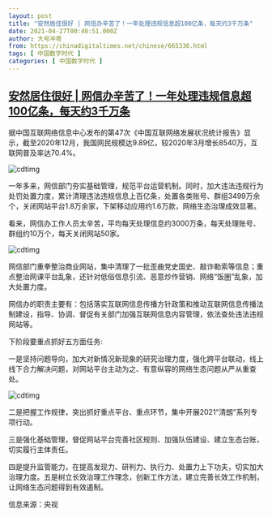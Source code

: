 ```yaml
---
layout: post
title: "安然居住很好 | 网信办辛苦了！一年处理违规信息超100亿条，每天约3千万条"
date: 2021-04-27T00:40:51.000Z
author: 大号冲塔
from: https://chinadigitaltimes.net/chinese/665336.html
tags: [ 中国数字时代 ]
categories: [ 中国数字时代 ]
---
```

<!--1619484051000-->
[安然居住很好 | 网信办辛苦了！一年处理违规信息超100亿条，每天约3千万条](https://chinadigitaltimes.net/chinese/665336.html)
------

<div>
<p>据中国互联网络信息中心发布的第47次《中国互联网络发展状况统计报告》显示，截至2020年12月，我国网民规模达9.89亿，较2020年3月增长8540万，互联网普及率达70.4%。</p><p><img src="https://chinadigitaltimes.net/chinese/files/2021/04/post-665336-60875d977279e.png" alt="cdtimg" /></p><p>一年多来，网信部门夯实基础管理，规范平台运营机制。同时，加大违法违规行为处罚处置力度，累计清理违法违规信息上百亿条，处置各类账号、群组3499万余个，关闭网站平台1.8万余家，下架移动应用约1.6万款，网络生态治理成效显著。</p><p>看来，网信办工作人员太辛苦，平均每天处理信息约3000万条，每天处理账号、群组约10万个，每天关闭网站50家。</p><p><img src="https://chinadigitaltimes.net/chinese/files/2021/04/post-665336-60875d99b712c.png" alt="cdtimg" /></p><p>网信部门重拳整治商业网站，集中清理了一批歪曲党史国史、敲诈勒索等信息；重点整治网课平台乱象，还针对低俗信息引流、恶意炒作营销、网络“饭圈”乱象，加大处置力度。</p><p>网信办的职责主要有：包括落实互联网信息传播方针政策和推动互联网信息传播法制建设，指导、协调、督促有关部门加强互联网信息内容管理，依法查处违法违规网站等。</p><p>下阶段要重点抓好五方面任务:</p><p>一是坚持问题导向，加大对新情况新现象的研究治理力度，强化跨平台联动，线上线下合力解决问题，对网站平台主动为之、有意纵容的网络生态问题从严从重查处。</p><p><img src="https://chinadigitaltimes.net/chinese/files/2021/04/post-665336-60875d9c43270.png" alt="cdtimg" /></p><p>二是把握工作规律，突出抓好重点平台、重点环节，集中开展2021“清朗”系列专项行动。</p><p>三是强化基础管理，督促网站平台完善社区规则、加强队伍建设、建立生态台账，切实履行主体责任。</p><p>四是提升监管能力，在提高发现力、研判力、执行力、处置力上下功夫，切实加大治理力度。五是树立长效治理工作理念，创新工作方法，建立完善长效工作机制，让网络生态问题得到有效遏制。</p><p>信息来源：央视</p>
</div>
